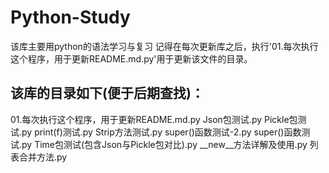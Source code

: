 # Python-Study
该库主要用python的语法学习与复习
记得在每次更新库之后，执行'01.每次执行这个程序，用于更新README.md.py'用于更新该文件的目录。

## 该库的目录如下(便于后期查找)：

01.每次执行这个程序，用于更新README.md.py
Json包测试.py
Pickle包测试.py
print(f)测试.py
Strip方法测试.py
super()函数测试-2.py
super()函数测试.py
Time包测试(包含Json与Pickle包对比).py
__new__方法详解及使用.py
列表合并方法.py
